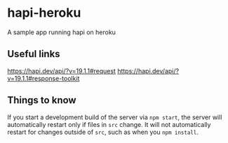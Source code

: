 # hapi-heroku
A sample app running hapi on heroku

## Useful links
https://hapi.dev/api/?v=19.1.1#request
https://hapi.dev/api/?v=19.1.1#response-toolkit

## Things to know
If you start a development build of the server via `npm start`, the server will automatically restart only if files in
`src` change.  It will not automatically restart for changes outside of `src`, such as when you `npm install`.
